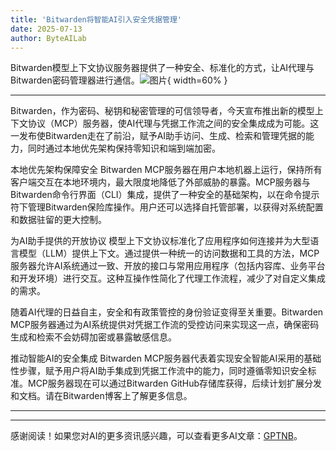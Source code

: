 ```yaml
---
title: 'Bitwarden将智能AI引入安全凭据管理'
date: 2025-07-13
author: ByteAILab
---
```


Bitwarden模型上下文协议服务器提供了一种安全、标准化的方式，让AI代理与Bitwarden密码管理器进行通信。![图片](https://ai-techpark.com/wp-content/uploads/Bitwarden-Brings.jpg){ width=60% }

---
Bitwarden，作为密码、秘钥和秘密管理的可信领导者，今天宣布推出新的模型上下文协议（MCP）服务器，使AI代理与凭据工作流之间的安全集成成为可能。这一发布使Bitwarden走在了前沿，赋予AI助手访问、生成、检索和管理凭据的能力，同时通过本地优先架构保持零知识和端到端加密。

本地优先架构保障安全
Bitwarden MCP服务器在用户本地机器上运行，保持所有客户端交互在本地环境内，最大限度地降低了外部威胁的暴露。MCP服务器与Bitwarden命令行界面（CLI）集成，提供了一种安全的基础架构，以在命令提示符下管理Bitwarden保险库操作。用户还可以选择自托管部署，以获得对系统配置和数据驻留的更大控制。

为AI助手提供的开放协议
模型上下文协议标准化了应用程序如何连接并为大型语言模型（LLM）提供上下文。通过提供一种统一的访问数据和工具的方法，MCP服务器允许AI系统通过一致、开放的接口与常用应用程序（包括内容库、业务平台和开发环境）进行交互。这种互操作性简化了代理工作流程，减少了对自定义集成的需求。

随着AI代理的日益自主，安全和有政策管控的身份验证变得至关重要。Bitwarden MCP服务器通过为AI系统提供对凭据工作流的受控访问来实现这一点，确保密码生成和检索不会妨碍加密或暴露敏感信息。

推动智能AI的安全集成
Bitwarden MCP服务器代表着实现安全智能AI采用的基础性步骤，赋予用户将AI助手集成到凭据工作流中的能力，同时遵循零知识安全标准。MCP服务器现在可以通过Bitwarden GitHub存储库获得，后续计划扩展分发和文档。请在Bitwarden博客上了解更多信息。

---
---
感谢阅读！如果您对AI的更多资讯感兴趣，可以查看更多AI文章：[GPTNB](https://gptnb.com)。